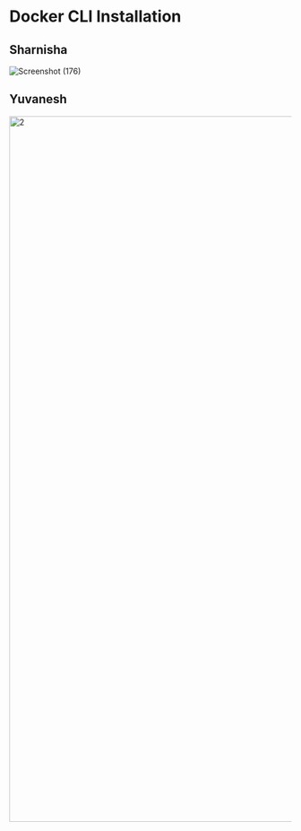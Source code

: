 # Docker CLI Installation
## Sharnisha
![Screenshot (176)](https://user-images.githubusercontent.com/96543706/202866838-0c2acfc8-2f6b-41b4-b8cc-b8a162013f3e.png)

## Yuvanesh
<img width="1258" alt="2" src="https://user-images.githubusercontent.com/96543706/202867069-4ae340b7-5d41-44b0-8569-e6f73fee57ca.png">
